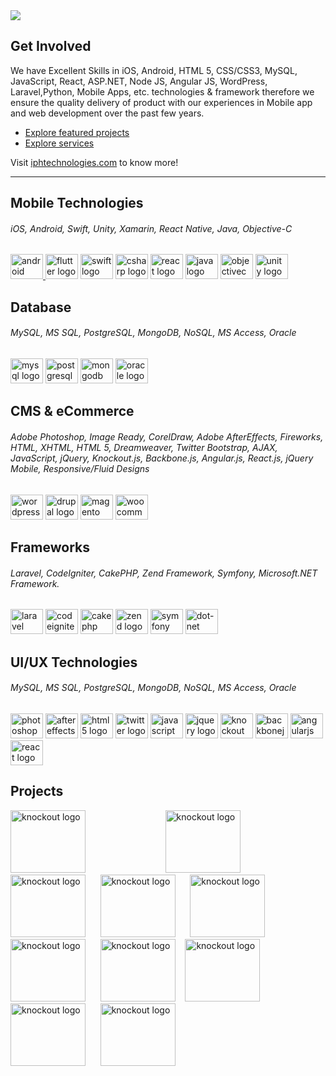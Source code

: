 <div align="left"> 
<a href="https://iphtechnologies.com/" target="_blank"><img src='https://user-images.githubusercontent.com/124572978/217247036-38040d3b-c094-4fd1-b47a-05b99b76556d.jpg' /></a>
</div>

## Get Involved
We have Excellent Skills in iOS, Android, HTML 5, CSS/CSS3, MySQL, JavaScript, React, ASP.NET, Node JS, Angular JS, WordPress, Laravel,Python,  Mobile Apps, etc. technologies & framework therefore we ensure the quality delivery of product with our experiences in Mobile app and web development over the past few years.

* [Explore featured projects](https://iphtechnologies.com/portfolio/)
* [Explore services](https://iphtechnologies.com/seo-services/)

Visit [iphtechnologies.com](https://iphtechnologies.com/) to know more!

----

###

<h2 align="left">Mobile Technologies</h2>
<h6 align="left">iOS, Android, Swift, Unity, Xamarin, React Native, Java, Objective-C</h6>

###

<div align="left">
  <a href="https://iphtechnologies.com/android-app-development/" target="_blank"><img src="https://cdn.jsdelivr.net/gh/devicons/devicon/icons/android/android-original-wordmark.svg" height="40" width="52" alt="android logo"/> </a>
  <a href="https://iphtechnologies.com/flutter-app-development/" target="_blank"><img src="https://cdn.jsdelivr.net/gh/devicons/devicon/icons/flutter/flutter-original.svg" height="40" width="52" alt="flutter logo"  /></a>
 <a href="https://iphtechnologies.com/ios-app-development-company/" target="_blank"> <img src="https://cdn.jsdelivr.net/gh/devicons/devicon/icons/swift/swift-original.svg" height="40" width="52" alt="swift logo" /></a>
 <a href="https://iphtechnologies.com/c/" target="_blank"> <img src="https://cdn.jsdelivr.net/gh/devicons/devicon/icons/csharp/csharp-original.svg" height="40" width="52" alt="csharp logo"  /></a>
 <a href="https://iphtechnologies.com/react-native/" target="_blank"> <img src="https://cdn.jsdelivr.net/gh/devicons/devicon/icons/react/react-original-wordmark.svg" height="40" width="52" alt="react logo"  /></a>
 <a href="https://iphtechnologies.com/java-application-development-company/" target="_blank"> <img src="https://cdn.jsdelivr.net/gh/devicons/devicon/icons/java/java-original-wordmark.svg" height="40" width="52" alt="java logo"  /></a>
 <a href="https://iphtechnologies.com/#:~:text=Services%20by-,Skills,-React/Node" target="_blank"> <img src="https://cdn.jsdelivr.net/gh/devicons/devicon/icons/objectivec/objectivec-plain.svg" height="40" width="52" alt="objectivec logo"  /></a>
 <a href="https://iphtechnologies.com/#:~:text=Services%20by-,Skills,-React/Node" target="_blank"> <img src="https://cdn.jsdelivr.net/gh/devicons/devicon/icons/unity/unity-original.svg" height="40" width="52" alt="unity logo"  /></a>
</div>

###

<h2 align="left">Database</h2>
<h6 align="left">MySQL, MS SQL, PostgreSQL, MongoDB, NoSQL, MS Access, Oracle </h6>

###

<div align="left">
  <a href="www.google.com" target="_blank"><img src="https://cdn.jsdelivr.net/gh/devicons/devicon/icons/mysql/mysql-original-wordmark.svg" height="40" width="52" alt="mysql logo"  /></a>
  <a href="www.google.com" target="_blank"><img src="https://cdn.jsdelivr.net/gh/devicons/devicon/icons/postgresql/postgresql-plain-wordmark.svg" height="40" width="52" alt="postgresql logo"  /></a>
  <a href="www.google.com" target="_blank"><img src="https://cdn.jsdelivr.net/gh/devicons/devicon/icons/mongodb/mongodb-plain-wordmark.svg" height="40" width="52" alt="mongodb logo"  /></a>
  <a href="www.google.com" target="_blank"><img src="https://cdn.jsdelivr.net/gh/devicons/devicon/icons/oracle/oracle-original.svg" height="40" width="52" alt="oracle logo"  /></a>
</div>

###

<h2 align="left">CMS & eCommerce</h2>
<h6 align="left">Adobe Photoshop, Image Ready, CorelDraw, Adobe AfterEffects, Fireworks, HTML, XHTML, HTML 5, Dreamweaver, Twitter Bootstrap, AJAX, JavaScript, jQuery, Knockout.js, Backbone.js, Angular.js, React.js, jQuery Mobile, Responsive/Fluid Designs
</h6>

###

<div align="left">
 <a href="www.google.com" target="_blank"> <img src="https://cdn.jsdelivr.net/gh/devicons/devicon/icons/wordpress/wordpress-original.svg" height="40" width="52" alt="wordpress logo"  /></a>
  <a href="www.google.com" target="_blank"><img src="https://cdn.jsdelivr.net/gh/devicons/devicon/icons/drupal/drupal-original-wordmark.svg" height="40" width="52" alt="drupal logo"  /></a>
 <a href="www.google.com" target="_blank"> <img src="https://cdn.jsdelivr.net/gh/devicons/devicon/icons/magento/magento-original.svg" height="40" width="52" alt="magento logo"  /></a>
 <a href="www.google.com" target="_blank"> <img src="https://cdn.jsdelivr.net/gh/devicons/devicon/icons/woocommerce/woocommerce-plain-wordmark.svg" height="40" width="52" alt="woocommerce logo"  /></a>
</div>

###

<h2 align="left">Frameworks</h2>
<h6 align="left"> Laravel, CodeIgniter, CakePHP, Zend Framework, Symfony, Microsoft.NET Framework. </h6>

###

<div align="left">
  <a href="www.google.com" target="_blank"><img src="https://cdn.jsdelivr.net/gh/devicons/devicon/icons/laravel/laravel-plain-wordmark.svg" height="40" width="52" alt="laravel logo"  /></a>
 <a href="www.google.com" target="_blank"> <img src="https://cdn.jsdelivr.net/gh/devicons/devicon/icons/codeigniter/codeigniter-plain-wordmark.svg" height="40" width="52" alt="codeigniter logo"  /></a>
 <a href="www.google.com" target="_blank"> <img src="https://cdn.jsdelivr.net/gh/devicons/devicon/icons/cakephp/cakephp-plain.svg" height="40" width="52" alt="cakephp logo"  /></a>
 <a href="www.google.com" target="_blank"> <img src="https://cdn.jsdelivr.net/gh/devicons/devicon/icons/zend/zend-plain-wordmark.svg" height="40" width="52" alt="zend logo"  /></a>
 <a href="www.google.com" target="_blank"> <img src="https://cdn.jsdelivr.net/gh/devicons/devicon/icons/symfony/symfony-original-wordmark.svg" height="40" width="52" alt="symfony logo"  /></a>
 <a href="www.google.com" target="_blank"> <img src="https://cdn.jsdelivr.net/gh/devicons/devicon/icons/dot-net/dot-net-plain-wordmark.svg" height="40" width="52" alt="dot-net logo"  /></a>
</div>

<h2 align="left">UI/UX Technologies</h2>
<h6 align="left">MySQL, MS SQL, PostgreSQL, MongoDB, NoSQL, MS Access, Oracle </h6>

###

<div align="left">
  <a href="www.google.com" target="_blank"><img src="https://cdn.jsdelivr.net/gh/devicons/devicon/icons/photoshop/photoshop-plain.svg" height="40" width="52" alt="photoshop logo"  /></a>
 <a href="www.google.com" target="_blank"> <img src="https://cdn.jsdelivr.net/gh/devicons/devicon/icons/aftereffects/aftereffects-original.svg" height="40" width="52" alt="aftereffects logo"  /></a>
  <a href="www.google.com" target="_blank"><img src="https://cdn.jsdelivr.net/gh/devicons/devicon/icons/html5/html5-original.svg" height="40" width="52" alt="html5 logo"  /></a>
  <a href="www.google.com" target="_blank"><img src="https://cdn.jsdelivr.net/gh/devicons/devicon/icons/twitter/twitter-original.svg" height="40" width="52" alt="twitter logo"  /></a>
  <a href="www.google.com" target="_blank"><img src="https://cdn.jsdelivr.net/gh/devicons/devicon/icons/javascript/javascript-original.svg" height="40" width="52" alt="javascript logo"  /></a>
  <a href="www.google.com" target="_blank"><img src="https://cdn.jsdelivr.net/gh/devicons/devicon/icons/jquery/jquery-original.svg" height="40" width="52" alt="jquery logo"  /></a>
  <a href="www.google.com" target="_blank"><a href="www.google.com" target="_blank"><img src="https://cdn.jsdelivr.net/gh/devicons/devicon/icons/knockout/knockout-plain-wordmark.svg" height="40" width="52" alt="knockout logo"  /></a>
  <a href="www.google.com" target="_blank"><img src="https://cdn.jsdelivr.net/gh/devicons/devicon/icons/backbonejs/backbonejs-original.svg" height="40" width="52" alt="backbonejs logo"  /></a>
 <a href="www.google.com" target="_blank"> <img src="https://cdn.jsdelivr.net/gh/devicons/devicon/icons/angularjs/angularjs-original.svg" height="40" width="52" alt="angularjs logo"  /></a>
 <a href="www.google.com" target="_blank"> <img src="https://cdn.jsdelivr.net/gh/devicons/devicon/icons/react/react-original.svg" height="40" width="52" alt="react logo"  /></a>
</div>
  
  ###

<h2 align="left">Projects</h2>
<a href="https://www.behance.net/gallery/83345309/TripComrades-App" target="_blank"><img src="https://user-images.githubusercontent.com/124572978/217252904-e0ea5764-49bc-4400-b09f-48af622e8359.jpg" height="100" width="120" alt="knockout logo"  /></a> &nbsp;  &nbsp; &nbsp; 
<a href="https://www.behance.net/gallery/114309977/mEinstein-Your-Shadow-Brain" target="_blank"  style="margin-left: 100px"><img src="https://user-images.githubusercontent.com/124572978/217253927-9d9f5d48-3174-4fba-bf5e-81351743aceb.jpg" height="100" width="120" alt="knockout logo" /></a>&nbsp;  &nbsp; &nbsp; 
<a href="https://www.behance.net/gallery/75339369/Pet-Animal-Game-App" target="_blank"><img src="https://user-images.githubusercontent.com/124572978/217253936-bb0d43ee-5ed5-48ba-a472-334a58421108.jpg" height="100" width="120" alt="knockout logo"  /></a>&nbsp;  &nbsp; &nbsp; 
<a href="https://www.behance.net/gallery/79133725/FlagCart-Photo-Fx-Stickers-Overlays" target="_blank"><img src="https://user-images.githubusercontent.com/124572978/217253938-2399f217-d50a-445d-ab4a-231221de86e7.jpg" height="100" width="120" alt="knockout logo"  /></a>&nbsp;  &nbsp; &nbsp; 
<a href="https://www.behance.net/gallery/76033837/YoTube-A-Background-Music-Player" target="_blank"><img src="https://user-images.githubusercontent.com/124572978/217253941-06e587eb-715e-4239-9f3b-f4ed851fb767.jpg" height="100" width="120" alt="knockout logo"  /></a>&nbsp;  &nbsp; &nbsp; 
<a href="https://www.behance.net/gallery/114972073/Photo-Editor-Pics-Story" target="_blank"><img src="https://user-images.githubusercontent.com/124572978/217257063-d76cd131-e1ed-4e7f-ba82-c93470c5c9b5.jpg" height="100" width="120" alt="knockout logo"  /></a>&nbsp;  &nbsp; &nbsp; 
<a href="https://www.behance.net/gallery/89609623/Food-Delivery-App" target="_blank"><img src="https://user-images.githubusercontent.com/124572978/217257069-0c6917c8-c720-4e1e-8b5d-2415d4884bf6.jpg" height="100" width="120" alt="knockout logo"  /></a>&nbsp;  &nbsp; 
<a href="https://www.behance.net/gallery/81274335/ColorMe-App-IPHS-Technologies" target="_blank"><img src="https://user-images.githubusercontent.com/124572978/217257075-ffaa2459-2c54-4dc2-9911-b8c7bac227af.jpg" height="100" width="120" alt="knockout logo"  /></a>&nbsp;  &nbsp; &nbsp;
<a href="https://www.behance.net/gallery/81890753/Faces-Places-IPHS-Technologies" target="_blank"><img src="https://user-images.githubusercontent.com/124572978/217257078-aa52292f-2726-4916-a77e-5f131bbeefb0.jpg" height="100" width="120" alt="knockout logo"  /></a>&nbsp;  &nbsp; &nbsp;
<a href="https://www.behance.net/gallery/75272975/Bullion-Software-Solutions-Live-rate-Gold-Silver" target="_blank"><img src="https://user-images.githubusercontent.com/124572978/217257080-7a13f09a-d687-4681-a724-107ec99a6634.jpg" height="100" width="120" alt="knockout logo"  /></a>&nbsp;  &nbsp; &nbsp;

###


###

